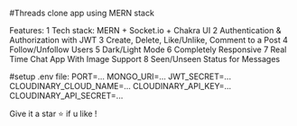 #Threads clone app using MERN stack

Features:
1 Tech stack: MERN + Socket.io + Chakra UI
2 Authentication & Authorization with JWT
3 Create, Delete, Like/Unlike, Comment to a Post
4 Follow/Unfollow Users
5 Dark/Light Mode
6 Completely Responsive
7 Real Time Chat App With Image Support
8 Seen/Unseen Status for Messages

#setup .env file:
PORT=...
MONGO_URI=...
JWT_SECRET=...
CLOUDINARY_CLOUD_NAME=...
CLOUDINARY_API_KEY=...
CLOUDINARY_API_SECRET=...

Give it a star ⭐ if u like !
